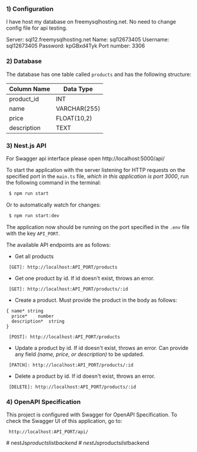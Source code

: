 ### 1) Configuration
I have host my database on freemysqlhosting.net.
No need to change config file for api testing.

Server: sql12.freemysqlhosting.net
Name: sql12673405
Username: sql12673405
Password: kpGBxd4Tyk
Port number: 3306

### 2) Database
The database has one table called `products` and has the following structure:

| Column Name | Data Type    |
| ----------- | ------------ |
| product_id  | INT          |
| name        | VARCHAR(255) |
| price       | FLOAT(10,2)  |
| description | TEXT         |

### 3) Nest.js API

For Swagger api interface please open http://localhost:5000/api/

To start the application with the server listening for HTTP requests on the specified port in the `main.ts` file, _which in this application is port 3000_, run the following command in the terminal:

```bash
 $ npm run start
```

Or to automatically watch for changes:

```bash
 $ npm run start:dev
```

The application now should be running on the port specified in the `.env` file with the key `API_PORT`.

The available API endpoints are as follows:

- Get all products

```
 [GET]: http://localhost:API_PORT/products
```

- Get one product by id. If id doesn't exist, throws an error.

```
 [GET]: http://localhost:API_PORT/products/:id
```

- Create a product. Must provide the product in the body as follows:

```
{ name*	string
  price*	number
  description*	string
}
```

```
 [POST]: http://localhost:API_PORT/products
```

- Update a product by id. If id doesn't exist, throws an error. Can provide any field _(name, price, or description)_ to be updated.

```
 [PATCH]: http://localhost:API_PORT/products/:id
```

- Delete a product by id. If id doesn't exist, throws an error.

```
 [DELETE]: http://localhost:API_PORT/products/:id
```

### 4) OpenAPI Specification

This project is configured with Swagger for OpenAPI Specification. To check the Swagger UI of this application, go to:

```
 http://localhost:API_PORT/api/
```

#   n e s t J s _ p r o d u c t s _ l i s t _ b a c k e n d  
 #   n e s t J s _ p r o d u c t s _ l i s t _ b a c k e n d  
 